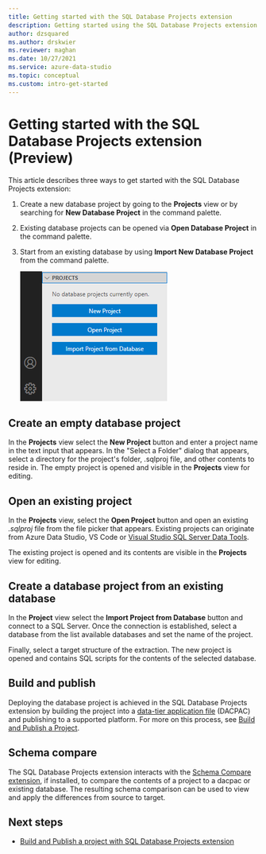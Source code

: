```yaml
---
title: Getting started with the SQL Database Projects extension
description: Getting started using the SQL Database Projects extension for Azure Data Studio or VS Code
author: dzsquared
ms.author: drskwier
ms.reviewer: maghan
ms.date: 10/27/2021
ms.service: azure-data-studio
ms.topic: conceptual
ms.custom: intro-get-started
---
```


# Getting started with the SQL Database Projects extension (Preview)

This article describes three ways to get started with the SQL Database Projects extension:

1. Create a new database project by going to the **Projects** view or by searching for **New Database Project** in the command palette.
2. Existing database projects can be opened via **Open Database Project** in the command palette.
3. Start from an existing database by using **Import New Database Project** from the command palette.

    ![New viewlet](media/sql-database-projects-extension/projects-viewlet.png)

## Create an empty database project

In the **Projects** view select the **New Project** button and enter a project name in the text input that appears.  In the "Select a Folder" dialog that appears, select a directory for the project's folder, .sqlproj file, and other contents to reside in.
The empty project is opened and visible in the **Projects** view for editing.

## Open an existing project

In the **Projects** view, select the **Open Project** button and open an existing *.sqlproj* file from the file picker that appears. Existing projects can originate from Azure Data Studio, VS Code or [Visual Studio SQL Server Data Tools](../../ssdt/sql-server-data-tools.md).

The existing project is opened and its contents are visible in the **Projects** view for editing.

## Create a database project from an existing database

In the **Project** view select the **Import Project from Database** button and connect to a SQL Server.  Once the connection is established, select a database from the list available databases and set the name of the project.

Finally, select a target structure of the extraction.  The new project is opened and contains SQL scripts for the contents of the selected database.

## Build and publish

Deploying the database project is achieved in the SQL Database Projects extension by building the project into a [data-tier application file](../../relational-databases/data-tier-applications/data-tier-applications.md) (DACPAC) and publishing to a supported platform. For more on this process, see [Build and Publish a Project](sql-database-project-extension-build.md).

## Schema compare

The SQL Database Projects extension interacts with the [Schema Compare extension](schema-compare-extension.md), if installed, to compare the contents of a project to a dacpac or existing database.  The resulting schema comparison can be used to view and apply the differences from source to target.

## Next steps

- [Build and Publish a project with SQL Database Projects extension](sql-database-project-extension-build.md)
